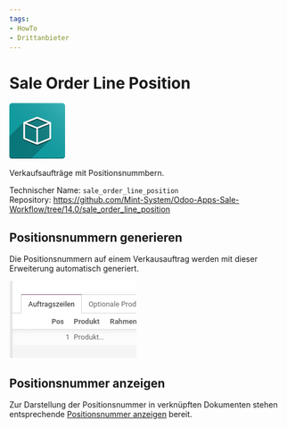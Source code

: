 ```yaml
---
tags:
- HowTo
- Drittanbieter
---
```

# Sale Order Line Position
![icon_oms_box](assets/icon_oms_box.png)

Verkaufsaufträge mit Positionsnummbern. 

Technischer Name: `sale_order_line_position`\
Repository: <https://github.com/Mint-System/Odoo-Apps-Sale-Workflow/tree/14.0/sale_order_line_position>

## Positionsnummern generieren

Die Positionsnummern auf einem Verkausauftrag werden mit dieser Erweiterung automatisch generiert.

![](assets/Sale%20Order%20Line%20Position%20Pos%20auf%20Auftrag.png)

## Positionsnummer anzeigen

Zur Darstellung der Positionsnummer in verknüpften Dokumenten stehen entsprechende [Positionsnummer anzeigen](Snippets.md#Positionsnummer%20anzeigen) bereit.